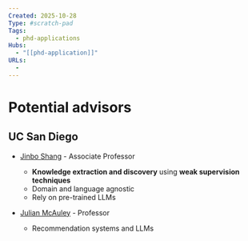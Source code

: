 ```yaml
--- 
Created: 2025-10-28
Type: #scratch-pad
Tags:
  - phd-applications
Hubs:
  - "[[phd-application]]"
URLs:
  -
---
```


# Potential advisors

## UC San Diego
* [Jinbo Shang](https://shangjingbo1226.github.io/) - Associate Professor
  - **Knowledge extraction and discovery** using **weak supervision techniques**
  - Domain and language agnostic
  - Rely on pre-trained LLMs

* [Julian McAuley](https://cseweb.ucsd.edu/~jmcauley/) - Professor
  - Recommendation systems and LLMs


